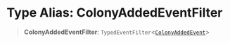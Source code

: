 # Type Alias: ColonyAddedEventFilter

> **ColonyAddedEventFilter**: `TypedEventFilter`\<[`ColonyAddedEvent`](ColonyAddedEvent.md)\>
